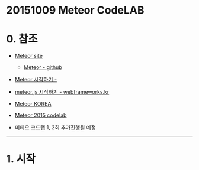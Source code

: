20151009 Meteor CodeLAB
=======================

# 0. 참조
* [Meteor site](https://www.meteor.com/)
  - [Meteor - github](https://github.com/meteor/meteor)
* [Meteor 시작하기 - ](http://kr.discovermeteor.com/chapters/getting-started/)
* [meteor.js 시작하기 - webframeworks.kr](http://webframeworks.kr/getstarted/meteorjs/)
* [Meteor KOREA](http://www.meteorjs.kr/)
* [Meteor 2015 codelab](https://github.com/MeteorKorea/meteor2015codelab)

* 미티오 코드랩 1, 2회 추가진행될 예정

***

# 1. 시작
